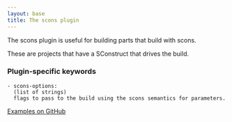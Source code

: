 ```yaml
---
layout: base
title: The scons plugin
---
```


The scons plugin is useful for building parts that build with scons.

These are projects that have a SConstruct that drives the build.

### Plugin-specific keywords

    - scons-options:
      (list of strings)
      flags to pass to the build using the scons semantics for parameters.

[Examples on GitHub](https://github.com/search?o=desc&q=filename%3Asnapcraft.yaml+%22plugin%3A+scons%22+&s=indexed&type=Code&utf8=%E2%9C%93)